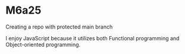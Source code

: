 # M6a25
Creating a repo with protected main branch

I enjoy JavaScript because it utilizes both Functional programming and Object-oriented programming.
